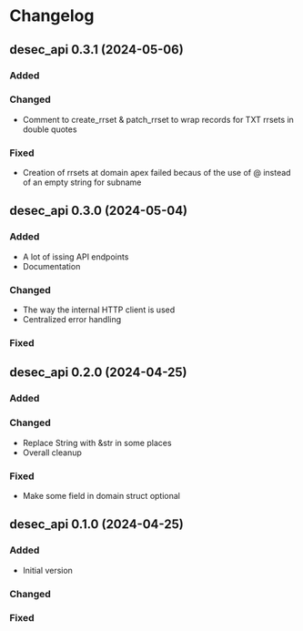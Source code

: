 # Changelog

## desec_api 0.3.1 (2024-05-06)

### Added

### Changed

- Comment to create_rrset & patch_rrset to wrap records for TXT rrsets in double quotes

### Fixed

- Creation of rrsets at domain apex failed becaus of the use of @ instead of an empty string for subname


## desec_api 0.3.0 (2024-05-04)

### Added

- A lot of issing API endpoints
- Documentation

### Changed

- The way the internal HTTP client is used
- Centralized error handling

### Fixed


## desec_api 0.2.0 (2024-04-25)

### Added

### Changed

- Replace String with &str in some places
- Overall cleanup

### Fixed

- Make some field in domain struct optional

## desec_api 0.1.0 (2024-04-25)

### Added

- Initial version

### Changed

### Fixed
